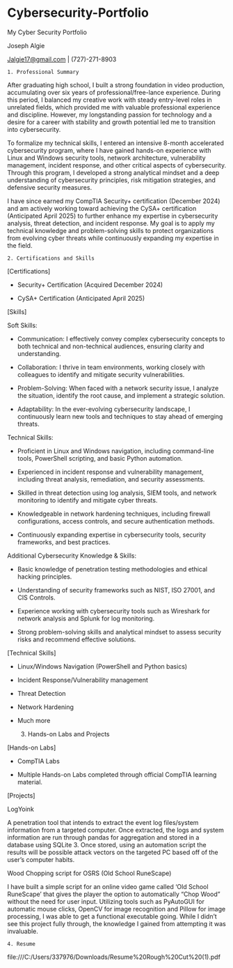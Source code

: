 # Cybersecurity-Portfolio
My Cyber Security Portfolio

Joseph Algie 

Jalgie17@gmail.com | (727)-271-8903 

    1. Professional Summary 

After graduating high school, I built a strong foundation in video production, accumulating over six years of professional/free-lance experience. During this period, I balanced my creative work with steady entry-level roles in unrelated fields, which provided me with valuable professional experience and discipline. However, my longstanding passion for technology and a desire for a career with stability and growth potential led me to transition into cybersecurity. 

To formalize my technical skills, I entered an intensive 8-month accelerated cybersecurity program, where I have gained hands-on experience with Linux and Windows security tools, network architecture, vulnerability management, incident response, and other critical aspects of cybersecurity. Through this program, I developed a strong analytical mindset and a deep understanding of cybersecurity principles, risk mitigation strategies, and defensive security measures. 

I have since earned my CompTIA Security+ certification (December 2024) and am actively working toward achieving the CySA+ certification (Anticipated April 2025) to further enhance my expertise in cybersecurity analysis, threat detection, and incident response. My goal is to apply my technical knowledge and problem-solving skills to protect organizations from evolving cyber threats while continuously expanding my expertise in the field.

 
    2. Certifications and Skills 

[Certifications] 

- Security+ Certification (Acquired December 2024) 

- CySA+ Certification (Anticipated April 2025) 

 

[Skills] 

Soft Skills:  

- Communication: I effectively convey complex cybersecurity concepts to both technical and non-technical audiences, ensuring clarity and understanding. 

- Collaboration: I thrive in team environments, working closely with colleagues to identify and mitigate security vulnerabilities. 

- Problem-Solving: When faced with a network security issue, I analyze the situation, identify the root cause, and implement a strategic solution. 

- Adaptability: In the ever-evolving cybersecurity landscape, I continuously learn new tools and techniques to stay ahead of emerging threats. 

 

Technical Skills: 

- Proficient in Linux and Windows navigation, including command-line tools, PowerShell scripting, and basic Python automation. 

- Experienced in incident response and vulnerability management, including threat analysis, remediation, and security assessments. 

- Skilled in threat detection using log analysis, SIEM tools, and network monitoring to identify and mitigate cyber threats. 

- Knowledgeable in network hardening techniques, including firewall configurations, access controls, and secure authentication methods. 

- Continuously expanding expertise in cybersecurity tools, security frameworks, and best practices. 

 

Additional Cybersecurity Knowledge & Skills: 

- Basic knowledge of penetration testing methodologies and ethical hacking principles. 

- Understanding of security frameworks such as NIST, ISO 27001, and CIS Controls. 

- Experience working with cybersecurity tools such as Wireshark for network analysis and Splunk for log monitoring. 

- Strong problem-solving skills and analytical mindset to assess security risks and recommend effective solutions. 

 
[Technical Skills]

- Linux/Windows Navigation (PowerShell and Python basics)  

- Incident Response/Vulnerability management  

- Threat Detection  

- Network Hardening  

- Much more 

 
    3. Hands-on Labs and Projects 

[Hands-on Labs] 

- CompTIA Labs 

- Multiple Hands-on Labs completed through official CompTIA learning material.  

 
[Projects] 

LogYoink 

A penetration tool that intends to extract the event log files/system information from a targeted computer. Once extracted, the logs and system information are run through pandas for aggregation and stored in a database using SQLite 3. Once stored, using an automation script the results will be possible attack vectors on the targeted PC based off of the user’s computer habits.  

 

Wood Chopping script for OSRS (Old School RuneScape) 

I have built a simple script for an online video game called ‘Old School RuneScape’ that gives the player the option to automatically “Chop Wood” without the need for user input. Utilizing tools such as PyAutoGUI for automatic mouse clicks, OpenCV for image recognition and Pillow for image processing, I was able to get a functional executable going. While I didn’t see this project fully through, the knowledge I gained from attempting it was invaluable.  

 
    4. Resume  

file:///C:/Users/337976/Downloads/Resume%20Rough%20Cut%20(1).pdf


